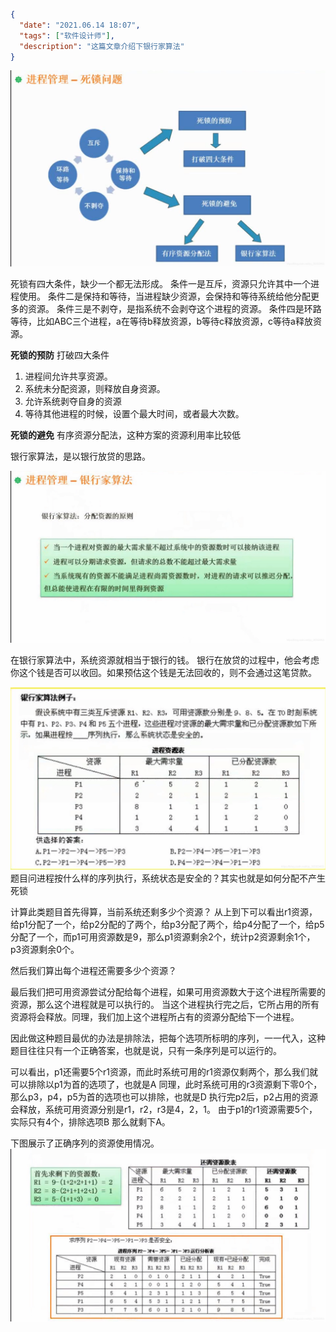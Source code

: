 ```json
{
  "date": "2021.06.14 18:07",
  "tags": ["软件设计师"],
  "description": "这篇文章介绍下银行家算法"
}
```


![在这里插入图片描述](../../../assets/content/ruankao/sjs/3.10/01.jpeg)


 死锁有四大条件，缺少一个都无法形成。
 条件一是互斥，资源只允许其中一个进程使用。
 条件二是保持和等待，当进程缺少资源，会保持和等待系统给他分配更多的资源。
 条件三是不剥夺，是指系统不会剥夺这个进程的资源。
 条件四是环路等待，比如ABC三个进程，a在等待b释放资源，b等待c释放资源，c等待a释放资源。



**死锁的预防**
打破四大条件
1. 进程间允许共享资源。
2. 系统未分配资源，则释放自身资源。
3. 允许系统剥夺自身的资源
4. 等待其他进程的时候，设置个最大时间，或者最大次数。

**死锁的避免**
 有序资源分配法，这种方案的资源利用率比较低

银行家算法，是以银行放贷的思路。


![在这里插入图片描述](../../../assets/content/ruankao/sjs/3.10/02.jpeg)

在银行家算法中，系统资源就相当于银行的钱。
银行在放贷的过程中，他会考虑你这个钱是否可以收回。如果预估这个钱是无法回收的，则不会通过这笔贷款。

![在这里插入图片描述](../../../assets/content/ruankao/sjs/3.10/03.jpeg)
题目问进程按什么样的序列执行，系统状态是安全的？其实也就是如何分配不产生死锁

计算此类题目首先得算，当前系统还剩多少个资源？
从上到下可以看出r1资源，给p1分配了一个，给p2分配的了两个，给p3分配了两个，给p4分配了一个，给p5分配了一个，而p1可用资源数是9，那么p1资源剩余2个，统计p2资源剩余1个，p3资源剩余0个。

然后我们算出每个进程还需要多少个资源？

最后我们把可用资源尝试分配给每个进程，如果可用资源数大于这个进程所需要的资源，那么这个进程就是可以执行的。
当这个进程执行完之后，它所占用的所有资源将会释放。同理，我们加上这个进程所占有的资源分配给下一个进程。

因此做这种题目最优的办法是排除法，把每个选项所标明的序列，一一代入，这种题目往往只有一个正确答案，也就是说，只有一条序列是可以运行的。

可以看出，p1还需要5个r1资源，而此时系统可用的r1资源仅剩两个，那么我们就可以排除以p1为首的选项了，也就是A
同理，此时系统可用的r3资源剩下零0个，那么p3，p4，p5为首的选项也可以排除，也就是D
执行完p2后，p2占用的资源会释放，系统可用资源分别是r1，r2，r3是4，2，1。
由于p1的r1资源需要5个，实际只有4个，排除选项B
那么就剩下A。

下图展示了正确序列的资源使用情况。
![在这里插入图片描述](../../../assets/content/ruankao/sjs/3.10/04.jpeg)


